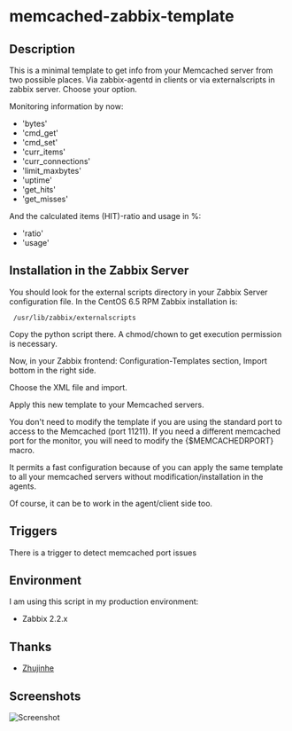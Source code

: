 memcached-zabbix-template
=========================

Description
-----------

This is a minimal template to get info from your Memcached server from two possible places. Via zabbix-agentd in clients or via externalscripts in zabbix server. Choose your option.

Monitoring information by now:

* 'bytes'
* 'cmd_get'
* 'cmd_set'
* 'curr_items'
* 'curr_connections'
* 'limit_maxbytes'
* 'uptime'
* 'get_hits'
* 'get_misses'

And the calculated items (HIT)-ratio and usage in %:
 
 * 'ratio'
 * 'usage'
 
Installation in the Zabbix Server
---------------------------------

You should look for the external scripts directory in your Zabbix Server configuration file. 
In the CentOS 6.5 RPM Zabbix installation is: 

``` 
 /usr/lib/zabbix/externalscripts 
```

Copy the python script there. A chmod/chown to get execution permission is necessary.

Now, in your Zabbix frontend: Configuration-Templates section, Import bottom in the right side.

Choose the XML file and import.

Apply this new template to your Memcached servers. 

You don't need to modify the template if you are using the standard port to access to the Memcached (port 11211).
If you need a different memcached port for the monitor, you will need to modify the {$MEMCACHEDRPORT} macro.

It permits a fast configuration because of you can apply the same template to all your memcached servers without modification/installation in the agents.

Of course, it can be to work in the agent/client side too.

Triggers
--------

There is a trigger to detect memcached port issues 

Environment
-----------

I am using this script in my production environment:

* Zabbix 2.2.x

Thanks
-------

* [Zhujinhe](https://github.com/zhujinhe/)


Screenshots
-----------

![Screenshot](img/memcached-zabbix.jpg)

